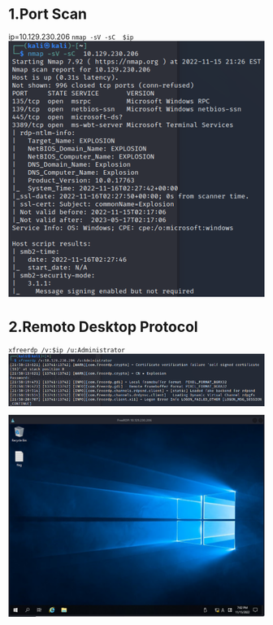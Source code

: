 # 1.Port Scan
ip=10.129.230.206
`nmap -sV -sC  $ip`
![9ac5529b7c92a84acdd5859f37d87ce4.png](../_resources/9ac5529b7c92a84acdd5859f37d87ce4.png)

# 2.Remoto Desktop Protocol
`xfreerdp /v:$ip /u:Administrator`
![dd6cc8e6fac58627a1d7d923bd4d196b.png](../_resources/dd6cc8e6fac58627a1d7d923bd4d196b.png)

![43e5254b7262bcca298c0eb1f69caec4.png](../_resources/43e5254b7262bcca298c0eb1f69caec4.png)